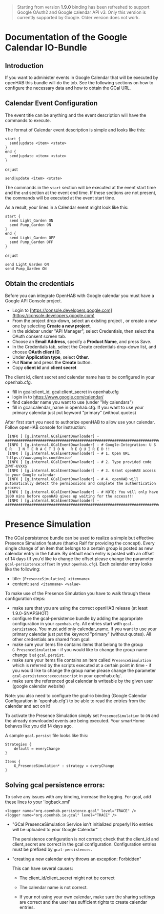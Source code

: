 
> Starting from version **1.9.0** binding has been refreshed to support Google OAuth2 and Google calendar API v3. Only this version is currently supported by Google. Older version does not work.

# Documentation of the Google Calendar IO-Bundle

## Introduction

If you want to administer events in Google Calendar that will be executed by openHAB this bundle will do the job. See the following sections on how to configure the necessary data and how to obtain the GCal URL. 

## Calendar Event Configuration

The event title can be anything and the event description will have the commands to execute.

The format of Calendar event description is simple and looks like this:

    start {
      send|update <item> <state>
    }
    end {
      send|update <item> <state>
    }

or just

    send|update <item> <state>


The commands in the `start` section will be executed at the event start time and the `end` section at the event end time. If these sections are not present, the commands will be executed at the event start time.

As a result, your lines in a Calendar event might look like this:

    start {
      send Light_Garden ON
      send Pump_Garden ON
    }
    end {
      send Light_Garden OFF
      send Pump_Garden OFF
    }

or just

    send Light_Garden ON
    send Pump_Garden ON


## Obtain the credentials

Before you can integrate OpenHAB with Google calendar you must have a Google API Console project.
* Login to [https://console.developers.google.com](https://console.developers.google.com)
* From the project drop-down, select an existing project  , or create a new one by selecting **Create a new project**.
* In the sidebar under "API Manager", select Credentials, then select the OAuth consent screen tab.
* Choose an **Email Address**, specify a **Product Name**, and press Save.
* In the Credentials tab, select the Create credentials drop-down list, and choose **OAuth client ID**.
* Under **Application type**, select **Other**. 
* Put **Name** and press the **Create** button.
* Copy **client id** and **client secret**

The client id, client secret and calendar name has to be configured in your openhab.cfg. 

- fill in gcal:client_id, gcal:client_secret in openhab.cfg
- login in to https://www.google.com/calendar/
- find calendar name you want to use (under "My calendars")
- fill in gcal:calendar_name in openhab.cfg. If you want to use your primary calendar just put keyword "primary" (without quotes)

After first start you need to authorize openHAB to allow use your calendar. Follow openHAB console for instruction:

     [INFO ] [g.internal.GCalEventDownloader] -################################################################################################
     [INFO ] [g.internal.GCalEventDownloader] - # Google-Integration: U S E R   I N T E R A C T I O N   R E Q U I R E D !!
     [INFO ] [g.internal.GCalEventDownloader] - # 1. Open URL 'https://www.google.com/device'
     [INFO ] [g.internal.GCalEventDownloader] - # 2. Type provided code ZPWT-UVXXS 
     [INFO ] [g.internal.GCalEventDownloader] - # 3. Grant openHAB access to your Google calendar
     [INFO ] [g.internal.GCalEventDownloader] - # 4. openHAB will automatically detect the permiossions and complete the authentication process
     [INFO ] [g.internal.GCalEventDownloader] - # NOTE: You will only have 1800 mins before openHAB gives up waiting for the access!!!
     [INFO ] [g.internal.GCalEventDownloader] -################################################################################################


# Presence Simulation

The GCal persistence bundle can be used to realize a simple but effective Presence Simulation feature (thanks Ralf for providing the concept). Every single change of an item that belongs to a certain group is posted as new calendar entry in the future. By default each entry is posted with an offset of 14 days (If you'd like to change the offset please change the parameter `gcal-persistence:offset` in your `openhab.cfg`). Each calendar entry looks like the following:

- title: `[PresenceSimulation] <itemname>`
- content: `send <itemname> <value>`

To make use of the Presence Simulation you have to walk through these configuration steps:

- make sure that you are using the correct openHAB release (at least 1.9.0-SNAPSHOT)
- configure the gcal-persistence bundle by adding the appropriate configuration in your `openhab.cfg`. All entries start with `gcal-persistence`. You must add only calendar_name. If you want to use your primary calendar just put the keyword "primary" (without quotes). All other credentials are shared from gcal.
- make sure your items file contains items that belong to the group `G_PresenceSimulation` - if you would like to change the group name change it at `gcal.persist`.
- make sure your items file contains an item called `PresenceSimulation` which is referred by the scripts executed at a certain point in time - if you would like to change the group name please change the parameter `gcal-persistence:executescript` in your openhab.cfg`.
- make sure the referenced gcal calendar is writeable by the given user (google calendar website)

Note: you also need to configure the gcal-io binding (Google Calendar Configuration in 'openhab.cfg') to be able to read the entries from the calendar and act on it!

To activate the Presence Simulation simply set `PresenceSimulation` to `ON` and the already downloaded events are being executed. Your smartHome behaves like you did 14 days ago.

A sample `gcal.persist` file looks like this:

    Strategies {
    	default = everyChange
    }
    
    Items {
    	G_PresenceSimulation* : strategy = everyChange
    }

## Solving gcal persistence errors:
To solve any issues with any binding, increase the logging. For gcal, add these lines to your 'logback.xml'

    <logger name="org.openhab.persistence.gcal" level="TRACE" />
    <logger name="org.openhab.io.gcal" level="TRACE" />

* "GCal PresenceSimulation Service isn't initialized properly! No entries will be uploaded to your Google Calendar"

    The persistence configuration is not correct; check that the client_id and client_secret are correct in the gcal configuration.
    Configuration entries must be prefixed by `gcal-persistence:`.

* "creating a new calendar entry throws an exception: Forbidden"

    This can have several causes:
    * The client_id/client_secret might not be correct

    * The calendar name is not correct.

    * If your not using your own calendar, make sure the sharing settings are correct and the user has sufficient rights to create calendar entries.
